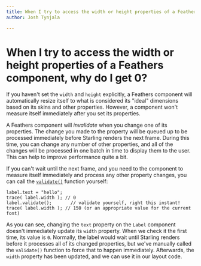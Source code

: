 ```yaml
---
title: When I try to access the width or height properties of a Feathers component, why do I get 0?  
author: Josh Tynjala

---
```

# When I try to access the width or height properties of a Feathers component, why do I get 0?

If you haven't set the `width` and `height` explicitly, a Feathers component will automatically resize itself to what is considered its "ideal" dimensions based on its skins and other properties. However, a component won't measure itself immediately after you set its properties.

A Feathers component will *invalidate* when you change one of its properties. The change you made to the property will be queued up to be processed immediately before Starling renders the next frame. During this time, you can change any number of other properties, and all of the changes will be processed in one batch in time to display them to the user. This can help to improve performance quite a bit.

If you can't wait until the next frame, and you need to the component to measure itself immediately and process any other property changes, you can call the [`validate()`](../../api-reference/feathers/core/FeathersControl.html#validate()) function yourself:

``` code
label.text = "hello";
trace( label.width ); // 0
label.validate();       // validate yourself, right this instant!
trace( label.width ); // 150 (or an appropriate value for the current font)
```

As you can see, changing the `text` property on the `Label` component doesn't immediately update its `width` property. When we check it the first time, its value is `0`. Normally, the label would wait until Starling renders before it processes all of its changed properties, but we've manually called the `validate()` function to force that to happen immediately. Afterwards, the `width` property has been updated, and we can use it in our layout code.